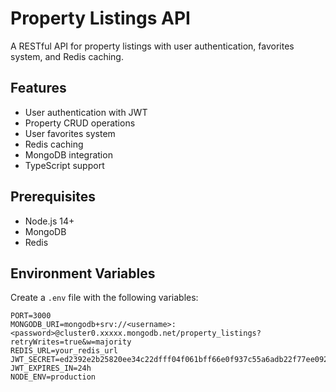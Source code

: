 # Property Listings API

A RESTful API for property listings with user authentication, favorites system, and Redis caching.

## Features

- User authentication with JWT
- Property CRUD operations
- User favorites system
- Redis caching
- MongoDB integration
- TypeScript support

## Prerequisites

- Node.js 14+
- MongoDB
- Redis

## Environment Variables

Create a `.env` file with the following variables:

```env
PORT=3000
MONGODB_URI=mongodb+srv://<username>:<password>@cluster0.xxxxx.mongodb.net/property_listings?retryWrites=true&w=majority
REDIS_URL=your_redis_url
JWT_SECRET=ed2392e2b25820ee34c22dfff04f061bff66e0f937c55a6adb22f77ee0929a6b
JWT_EXPIRES_IN=24h
NODE_ENV=production
```